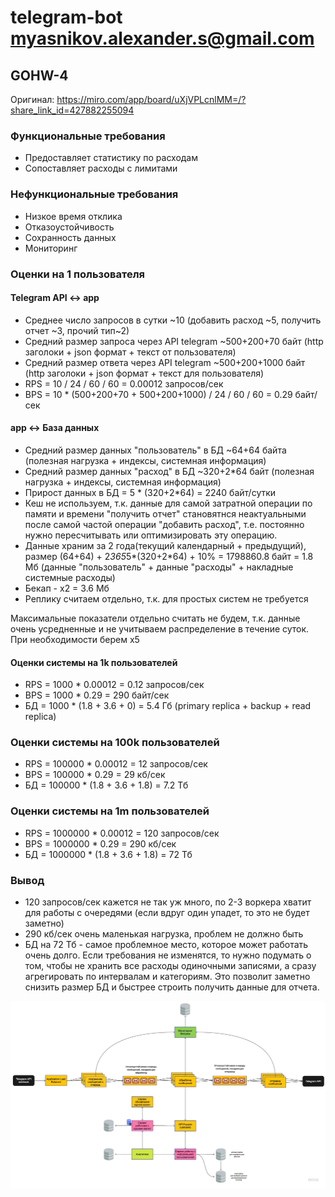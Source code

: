 # telegram-bot myasnikov.alexander.s@gmail.com

## GOHW-4

Оригинал: https://miro.com/app/board/uXjVPLcnlMM=/?share_link_id=427882255094

### Функциональные требования
* Предоставляет статистику по расходам
* Сопоставляет расходы с лимитами

### Нефункциональные требования
* Низкое время отклика
* Отказоустойчивость
* Сохранность данных
* Мониторинг

### Оценки на 1 пользователя
#### Telegram API <-> app
* Среднее число запросов в сутки ~10 (добавить расход ~5, получить отчет ~3, прочий тип~2)
* Средний размер запроса через API telegram ~500+200+70 байт (http заголоки + json формат + текст от пользователя)
* Средний размер ответа через API telegram ~500+200+1000 байт (http заголоки + json формат + текст для пользователя)
* RPS = 10 / 24 / 60 / 60 = 0.00012 запросов/сек
* BPS = 10 * (500+200+70 + 500+200+1000) / 24 / 60 / 60 = 0.29 байт/сек

#### app <-> База данных
* Средний размер данных "пользователь" в БД ~64+64 байта (полезная нагрузка + индексы, системная информация)
* Средний размер данных "расход" в БД ~320+2*64 байт (полезная нагрузка + индексы, системная информация)
* Прирост данных в БД = 5 * (320+2*64) = 2240 байт/сутки
* Кеш не используем, т.к. данные для самой затратной операции по памяти и времени "получить отчет" становятнся неактуальными после самой частой операции "добавить расход", т.е. постоянно нужно пересчитывать или оптимизировать эту операцию.
* Данные храним за 2 года(текущий календарный + предыдущий), размер (64+64) + 2*365*5*(320+2*64) + 10% = 1798860.8 байт = 1.8 Мб (данные "пользователь" + данные "расходы" + накладные системные расходы)
* Бекап - x2 = 3.6 Мб
* Реплику считаем отдельно, т.к. для простых систем не требуется

Максимальные показатели отдельно считать не будем, т.к. данные очень усредненные и не учитываем распределение в течение суток. При необходимости берем x5

#### Оценки системы на 1k пользователей
* RPS = 1000 * 0.00012 = 0.12 запросов/сек
* BPS = 1000 * 0.29 = 290 байт/сек
* БД = 1000 * (1.8 + 3.6 + 0) = 5.4 Гб (primary replica + backup + read replica)

### Оценки системы на 100k пользователей
* RPS = 100000 * 0.00012 = 12 запросов/сек
* BPS = 100000 * 0.29 = 29 кб/сек
* БД = 100000 * (1.8 + 3.6 + 1.8) = 7.2 Тб

### Оценки системы на 1m пользователей
* RPS = 1000000 * 0.00012 = 120 запросов/сек
* BPS = 1000000 * 0.29 = 290 кб/сек
* БД = 1000000 * (1.8 + 3.6 + 1.8) = 72 Тб

### Вывод
* 120 запросов/сек кажется не так уж много, по 2-3 воркера хватит для работы с очередями (если вдруг один упадет, то это не будет заметно)
* 290 кб/сек очень маленькая нагрузка, проблем не должно быть
* БД на 72 Тб - самое проблемное место, которое может работать очень долго. Если требования не изменятся, то нужно подумать о том, чтобы не хранить все расходы одиночными записями, а сразу агрегировать по интервалам и категориям. Это позволит заметно снизить размер БД и быстрее строить получить данные для отчета.

![](./docs/images/architecture.jpg "Architecture")